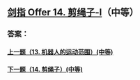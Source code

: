 ## [剑指 Offer 14. 剪绳子-I](https://leetcode-cn.com/problems/merge-two-sorted-lists/)（中等）





### 答案：



#### [上一题（13. 机器人的运动范围）(中等)](https://github.com/sdwwld/leetCode/blob/master/src/main/java/com/wld/java/offer/剑指Offer13.md)

#### [下一题（14. 剪绳子）(中等)](https://github.com/sdwwld/leetCode/blob/master/src/main/java/com/wld/java/offer/剑指Offer14-II.md)
